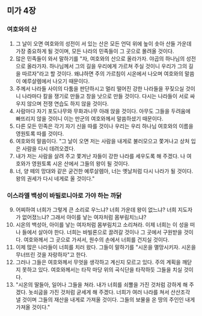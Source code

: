 ## 미가 4장

### 여호와의 산
1. 그 날이 오면 여호와의 성전이 서 있는 산은 모든 언덕 위에 높이 솟아 산들 가운데 가장 중요하게 될 것이며, 모든 나라의 민족들이 그 곳으로 몰려올 것이다.
2. 많은 민족들이 와서 말하기를 "자, 여호와의 산으로 올라가자. 야곱의 하나님의 성전으로 올라가자. 하나님께서 그의 길을 우리에게 가르쳐 주실 것이니 우리가 그의 길을 따르자"라고 할 것이다. 왜냐하면 주의 가르침이 시온에서 나오며 여호와의 말씀이 예루살렘에서 나오기 때문이다.
3. 주께서 나라들 사이의 다툼을 판단하시고 멀리 떨어진 강한 나라들을 꾸짖으실 것이니 나라마다 칼을 쟁기로 만들고 창을 낫으로 만들 것이다. 다시는 나라들이 서로 싸우지 않으며 전쟁 연습도 하지 않을 것이다.
4. 사람마다 자기 포도나무와 무화과나무 아래 앉을 것이다. 아무도 그들을 두려움에 빠뜨리지 않을 것이니 이는 만군의 여호와께서 말씀하셨기 때문이다.
5. 다른 모든 민족은 각기 자기 신을 따를 것이나 우리는 우리 하나님 여호와의 이름을 영원토록 따를 것이다.
6. 여호와의 말씀이다. "그 날이 오면 저는 사람을 내게로 불러모으고 쫓겨나고 상처 입은 사람을 다시 데려오겠다.
7. 내가 저는 사람을 살려 주고 쫓겨난 자들이 강한 나라를 세우도록 해 주겠다. 나 여호와가 영원토록 시온 산에서 그들의 왕이 될 것이다.
8. 너, 양 떼의 망대와 같은 굳건한 예루살렘아, 너는 옛날처럼 다시 나라가 될 것이다. 왕의 권세가 다시 네게로 올 것이다."
### 이스라엘 백성이 바빌로니아로 가야 하는 까닭
9. 어찌하여 너희가 그렇게 큰 소리로 우느냐? 너희 가운데 왕이 없느냐? 너희 지도자가 없어졌느냐? 그래서 아이를 낳는 여자처럼 몸부림치느냐?
10. 시온의 백성아, 아이를 낳는 여자처럼 몸부림치고 소리쳐라. 이제 너희는 이 성을 떠나 들에서 살아야 한다. 너희는 바빌론으로 끌려갈 것이나 그 곳에서 구원받을 것이다. 여호와께서 그 곳으로 가셔서, 원수의 손에서 너희를 건지실 것이다.
11. 이제 많은 나라들이 너희를 치러 왔다. 그들이 말하기를 "시온을 멸망시키자. 시온을 무너뜨린 것을 자랑하자"고 한다.
12. 그러나 그들은 여호와께서 무엇을 생각하고 계신지 모르고 있다. 주의 계획을 깨닫지 못하고 있다. 여호와께서는 타작 마당 위의 곡식단을 타작하듯 그들을 치실 것이다.
13. "시온의 딸들아, 일어나 그들을 쳐라. 내가 너희를 쇠뿔을 가진 것처럼 강하게 해 주겠다. 놋쇠굽을 가진 것처럼 굳세게 해 주겠다. 너희가 여러 나라를 쳐서 산산조각 낼 것이며 그들의 재산을 내게로 가져올 것이다. 그들의 보물을 온 땅의 주인인 내게 가져올 것이다."